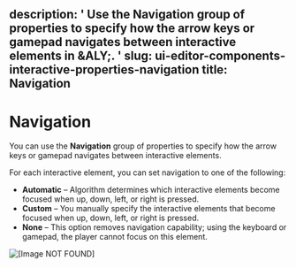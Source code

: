 description: ' Use the Navigation group of properties to specify how the arrow keys
  or gamepad navigates between interactive elements in &ALY;. '
slug: ui-editor-components-interactive-properties-navigation
title: Navigation
---
# Navigation<a name="ui-editor-components-interactive-properties-navigation"></a>

You can use the **Navigation** group of properties to specify how the arrow keys or gamepad navigates between interactive elements\. 

For each interactive element, you can set navigation to one of the following:
+ **Automatic** – Algorithm determines which interactive elements become focused when up, down, left, or right is pressed\.
+ **Custom** – You manually specify the interactive elements that become focused when up, down, left, or right is pressed\.
+ **None** – This option removes navigation capability; using the keyboard or gamepad, the player cannot focus on this element\.

![\[Image NOT FOUND\]](/images/game_ui_editor/ui-editor-components-interactive-navigation.png)